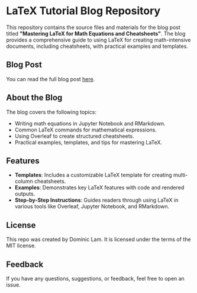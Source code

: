 # LaTeX Tutorial Blog Repository

This repository contains the source files and materials for the blog post titled **"Mastering LaTeX for Math Equations and Cheatsheets"**. The blog provides a comprehensive guide to using LaTeX for creating math-intensive documents, including cheatsheets, with practical examples and templates.

## Blog Post

You can read the full blog post [here](https://dominic-lam.github.io/blog1/posts/latex-tutorial/).

## About the Blog

The blog covers the following topics:
- Writing math equations in Jupyter Notebook and RMarkdown.
- Common LaTeX commands for mathematical expressions.
- Using Overleaf to create structured cheatsheets.
- Practical examples, templates, and tips for mastering LaTeX.

## Features

- **Templates**: Includes a customizable LaTeX template for creating multi-column cheatsheets.
- **Examples**: Demonstrates key LaTeX features with code and rendered outputs.
- **Step-by-Step Instructions**: Guides readers through using LaTeX in various tools like Overleaf, Jupyter Notebook, and RMarkdown.

## License
This repo was created by Dominic Lam. It is licensed under the terms of the MIT license.

## Feedback
If you have any questions, suggestions, or feedback, feel free to open an issue.